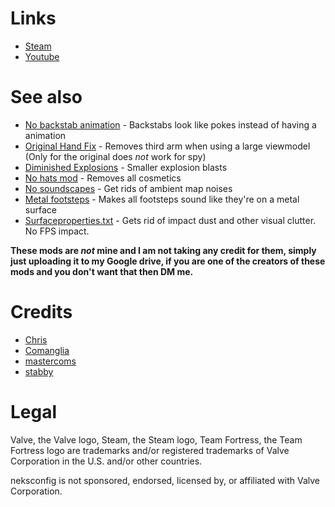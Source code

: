# Links
* [Steam](https://steamcommunity.com/id/nekfresh)
* [Youtube](https://www.youtube.com/channel/UCHRTcx22PpzIPzKDG2cRv8w)

# See also
* [No backstab animation](https://drive.google.com/drive/folders/1FrevlL2Q5w77DKSa7vbyVzr_g9IXzopB?usp=sharing) - Backstabs look like pokes instead of having a animation
* [Original Hand Fix](https://drive.google.com/file/d/1xbLqEZSXZMe2zauGzq_8AokXhF6-2PRN/view?usp=sharing) - Removes third arm when using a large viewmodel (Only for the original does _not_ work for spy)
* [Diminished Explosions](https://drive.google.com/file/d/1BkKbRF4IFUQJa2FFRZgfdq4ya0F4OfBp/view?usp=sharing) - Smaller explosion blasts
* [No hats mod](https://drive.google.com/file/d/1LCiGPnb9x77lFGktuQpMs1N9Sqdp-yut/view?usp=sharing) - Removes all cosmetics
* [No soundscapes](https://drive.google.com/file/d/17BWQMJbOvlZepL9SwMRvXC3J9uoFvuBm/view?usp=sharing) - Get rids of ambient map noises
* [Metal footsteps](https://drive.google.com/file/d/1aYNk6cnDj-dGEU06s_dITv9v3aOtjreS/view?usp=sharing) - Makes all footsteps sound like they're on a metal surface
* [Surfaceproperties.txt](https://drive.google.com/file/d/1Sha0nkpYkaLZEkbfVDKg5EDGsnPJEDLa/view?usp=sharing) - Gets rid of impact dust and other visual clutter. No FPS impact.

**These mods are _not_ mine and I am not taking any credit for them, simply just uploading it to my Google drive, if you are one of the creators of these mods and you don't want that then DM me.**

# Credits
* [Chris](https://chrisdown.name/tf2/)
* [Comanglia](https://www.teamfortress.tv/25328/comanglias-config-fps-guide)
* [mastercoms](https://github.com/mastercoms/)
* [stabby](https://www.youtube.com/user/stabbyvideo)

# Legal
Valve, the Valve logo, Steam, the Steam logo, Team Fortress, the Team Fortress logo are trademarks and/or registered trademarks of Valve Corporation in the U.S. and/or other countries.

neksconfig is not sponsored, endorsed, licensed by, or affiliated with Valve Corporation.
